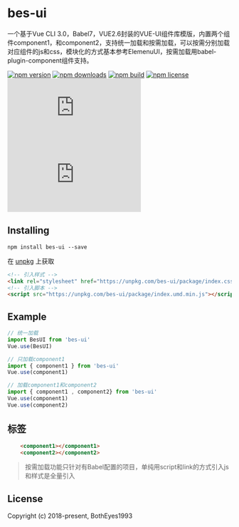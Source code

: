 # bes-ui
一个基于Vue CLI 3.0，Babel7，VUE2.6封装的VUE-UI组件库模版，内置两个组件component1，和component2，支持统一加载和按需加载，可以按需分别加载对应组件的js和css，模块化的方式基本参考ElemenuUI，按需加载用babel-plugin-component组件支持。

 [![npm version](https://img.shields.io/npm/v/bes-ui.svg?style=flat-square)](https://www.npmjs.com/package/bes-ui)
 [![npm downloads](https://img.shields.io/npm/dm/bes-ui.svg?style=flat-square)](https://npm-stat.com/charts.html?package=bes-ui)
[![npm build](https://travis-ci.org/BothEyes1993/bes-ui.svg?branch=master)](https://img.shields.io/travis/BothEyes1993/bes-ui.svg)
[![npm license](https://img.shields.io/github/license/mashape/apistatus.svg)](https://github.com/BothEyes1993/bes-ui/blob/master/LICENSE)
[![gzip size: JS](http://img.badgesize.io/https://unpkg.com/bes-ui/package/index.umd.min.js?compression=gzip&label=gzip%20size:%20JS)](http://img.badgesize.io/https://unpkg.com/bes-ui/package/index.umd.min.js?compression=gzip&label=gzip%20size:%20JS)
[![gzip size: CSS](http://img.badgesize.io/https://unpkg.com/bes-ui/package/index.css?compression=gzip&label=gzip%20size:%20CSS)](http://img.badgesize.io/https://unpkg.com/bes-ui/package/index.css?compression=gzip&label=gzip%20size:%20CSS)


## Installing

```shell
npm install bes-ui --save
```

在 [unpkg](https://unpkg.com/vue-element-extends/) 上获取

```HTML
<!-- 引入样式 -->
<link rel="stylesheet" href="https://unpkg.com/bes-ui/package/index.css">
<!-- 引入脚本 -->
<script src="https://unpkg.com/bes-ui/package/index.umd.min.js"></script>
```

## Example

```JavaScript
// 统一加载
import BesUI from 'bes-ui'
Vue.use(BesUI)

// 只加载component1
import { component1 } from 'bes-ui'
Vue.use(component1)

// 加载component1和component2
import { component1 , component2} from 'bes-ui'
Vue.use(component1)
Vue.use(component2)
```
## 标签

```html
    <component1></component1>
    <component2></component2>
```

> 按需加载功能只针对有Babel配置的项目，单纯用script和link的方式引入js和样式是全量引入

## License

Copyright (c) 2018-present, BothEyes1993
